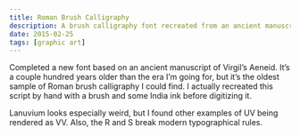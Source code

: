 ```yaml
---
title: Roman Brush Calligraphy
description: A brush calligraphy font recreated from an ancient manuscript of Virgil's Aeneid.
date: 2015-02-25
tags: [graphic art]
---
```

Completed a new font based on an ancient manuscript of Virgil’s Aeneid. It’s a couple hundred years older than the era I’m going for, but it’s the oldest sample of Roman brush calligraphy I could find. I actually recreated this script by hand with a brush and some India ink before digitizing it.

Lanuvium looks especially weird, but I found other examples of UV being rendered as VV. Also, the R and S break modern typographical rules.